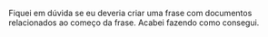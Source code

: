 Fiquei em dúvida se eu deveria criar uma frase com documentos relacionados ao começo da frase. Acabei fazendo como consegui.
